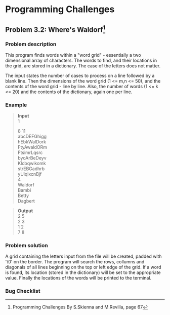 # Programming Challenges
## Problem 3.2: Where's Waldorf[^1]
### Problem description
This program finds words within a "word grid" - essentially a two dimensional array of characters. The words to find, and their locations in the grid, are stored in a dictionary. The case of the letters does not matter.

The input states the number of cases to process on a line followed by a blank line. Then the dimensions of the word grid (1 <= m,n <= 50), and the contents of the word grid - line by line. Also, the number of words (1 <= k <= 20) and the contents of the dictionary, again one per line.


### Example 
>**Input**                        
>1                              
>                      
>8 11                         
>abcDEFGhigg                    
>hEbkWalDork                           
>FtyAwaldORm                     
>FtsimrLqsrc                      
>byoArBeDeyv                       
>Klcbqwikomk                       
>strEBGadhrb                           
>yUiqlxcnBjf                         
>4                        
>Waldorf                               
>Bambi                           
>Betty                              
>Dagbert                                                                                                                                                                    

>**Output**                                             
>2 5                                                      
>2 3                          
>1 2                               
>7 8                                                                                                                                     

### Problem solution
A grid containing the letters input from the file will be created, padded with '\0' on the border. The program will search the rows, collumns and diagonals of all lines beginning on the top or left edge of the grid. If a word is found, its location (stored in the dictionary) will be set to the appropriate value. Finally the locations of the words will be printed to the terminal.

### Bug Checklist

[^1]: Programming Challenges By S.Skienna and M.Revilla, page 67